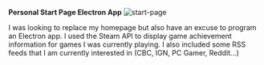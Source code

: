 **Personal Start Page Electron App**
![start-page](https://imgur.com/cJ0z0Zf.png)

I was looking to replace my homepage but also have an excuse to program an Electron app. I used the Steam API to display game achievement information for games I was currently playing. I also included some RSS feeds that I am currently interested in (CBC, IGN, PC Gamer, Reddit...)

